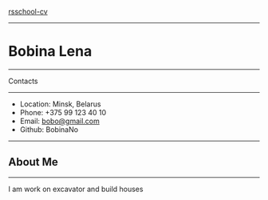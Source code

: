 [rsschool-cv](https://annavoloshina.github.io/rsschool-cv/)

---

# Bobina Lena

---

Contacts

---

- Location: Minsk, Belarus
- Phone: +375 99 123 40 10
- Email: bobo@gmail.com
- Github: BobinaNo

---

## About Me

---

I am work on excavator and build houses
